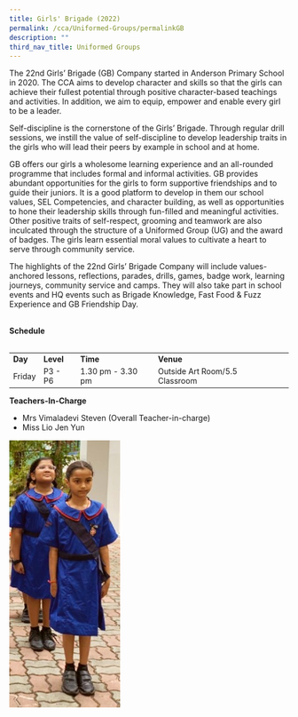 ```yaml
---
title: Girls' Brigade (2022)
permalink: /cca/Uniformed-Groups/permalinkGB
description: ""
third_nav_title: Uniformed Groups
---
```

<p>The 22nd Girls&rsquo; Brigade (GB) Company started in Anderson Primary School in 2020. The CCA aims to develop character and skills so that the girls can achieve their fullest potential through positive character-based teachings and activities. In addition, we aim to equip, empower and enable every girl to be a leader.&nbsp;</p>
<p>Self-discipline is the cornerstone of the Girls&rsquo; Brigade. Through regular drill sessions, we instill the value of self-discipline to develop leadership traits in the girls who will lead their peers by example in school and at home.</p>
<p>GB offers&nbsp;our girls a wholesome learning experience and an all-rounded programme that includes formal and informal activities. GB provides abundant opportunities for the girls to form supportive friendships and to guide their juniors. It is a good platform to develop in them our school values, SEL Competencies, and character building, as well as opportunities to hone their leadership skills through fun-filled and meaningful activities. Other positive traits of self-respect, grooming and teamwork are also inculcated through the structure of a Uniformed Group (UG) and the award of badges. The girls learn essential moral values to cultivate a heart to serve through community service.</p>
<p>The highlights of the 22nd Girls&rsquo; Brigade Company will include values-anchored lessons, reflections, parades, drills, games, badge work, learning journeys, community service and camps. They will also take part in school events and HQ events such as Brigade Knowledge, Fast Food &amp; Fuzz Experience and GB Friendship Day.</p>
<p><br /><strong>Schedule</strong><br /><br /></p>
<table>
<tbody>
<tr>
<td><strong>Day</strong></td>
<td><strong>Level</strong></td>
<td><strong>Time</strong></td>
<td><strong>Venue</strong></td>
</tr>
<tr>
<td>Friday</td>
<td>P3 - P6</td>
<td>1.30 pm - 3.30 pm</td>

<td>Outside Art Room/5.5 Classroom<td>
</td>
</tr>
</tbody>
</table>
<p><strong>Teachers-In-Charge</strong></p>
<ul>
<li>Mrs Vimaladevi Steven (Overall Teacher-in-charge)</li>
<li>Miss Lio Jen Yun</li>
</ul>

![](/images/cca4.png)